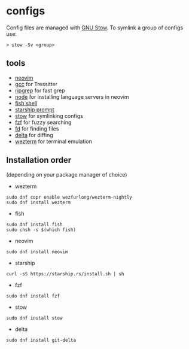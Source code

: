 # configs

Config files are managed with [GNU Stow](https://www.gnu.org/software/stow/). To symlink a group of configs use:

```
> stow -Sv <group>
```

## tools

- [neovim](https://neovim.io/)
- [gcc](https://gcc.gnu.org/) for Tressitter
- [ripgrep](https://github.com/BurntSushi/ripgrep) for fast grep
- [node](https://nodejs.org/en) for installing language servers in neovim
- [fish shell](https://fishshell.com/)
- [starship prompt](https://starship.rs/)
- [stow](https://www.gnu.org/software/stow/manual/stow.html) for symlinking configs
- [fzf](https://github.com/junegunn/fzf) for fuzzy searching
- [fd](https://github.com/sharkdp/fd) for finding files
- [delta](https://github.com/dandavison/delta) for diffing
- [wezterm](https://wezfurlong.org/wezterm/) for terminal emulation

## Installation order

(depending on your package manager of choice)

- wezterm
```fish
sudo dnf copr enable wezfurlong/wezterm-nightly
sudo dnf install wezterm
```
- fish
```fish
sudo dnf install fish
sudo chsh -s $(which fish)
```
- neovim
```fish
sudo dnf install neovim
```
- starship
```fish
curl -sS https://starship.rs/install.sh | sh
```
- fzf
```fish
sudo dnf install fzf
```
- stow
```
sudo dnf install stow
```
- delta
```
sudo dnf install git-delta
```
